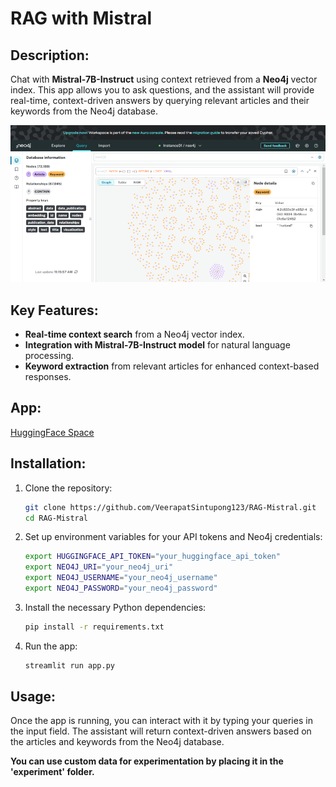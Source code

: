 # RAG with Mistral

## Description:
Chat with **Mistral-7B-Instruct** using context retrieved from a **Neo4j** vector index. This app allows you to ask questions, and the assistant will provide real-time, context-driven answers by querying relevant articles and their keywords from the Neo4j database.

![RAG with Mistral](image.jpg)

## Key Features:
- **Real-time context search** from a Neo4j vector index.
- **Integration with Mistral-7B-Instruct model** for natural language processing.
- **Keyword extraction** from relevant articles for enhanced context-based responses.

## App:
[HuggingFace Space](https://huggingface.co/spaces/Adventure123/Chatbot-Intro-DSDE)


## Installation:

1. Clone the repository:
    ```bash
    git clone https://github.com/VeerapatSintupong123/RAG-Mistral.git
    cd RAG-Mistral
    ```

2. Set up environment variables for your API tokens and Neo4j credentials:
    ```bash
    export HUGGINGFACE_API_TOKEN="your_huggingface_api_token"
    export NEO4J_URI="your_neo4j_uri"
    export NEO4J_USERNAME="your_neo4j_username"
    export NEO4J_PASSWORD="your_neo4j_password"
    ```

3. Install the necessary Python dependencies:
    ```bash
    pip install -r requirements.txt
    ```

4. Run the app:
    ```bash
    streamlit run app.py
    ```

## Usage:
Once the app is running, you can interact with it by typing your queries in the input field. The assistant will return context-driven answers based on the articles and keywords from the Neo4j database.

**You can use custom data for experimentation by placing it in the 'experiment' folder.**
